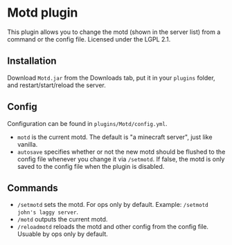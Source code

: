 Motd plugin
===========

This plugin allows you to change the motd (shown in the server list) from a command or the config file. Licensed under the LGPL 2.1.

Installation
------------

Download `Motd.jar` from the Downloads tab, put it in your `plugins` folder, and restart/start/reload the server.

Config
------

Configuration can be found in `plugins/Motd/config.yml`.

* `motd` is the current motd. The default is "a minecraft server", just like vanilla.
* `autosave` specifies whether or not the new motd should be flushed to the config file whenever you change it via `/setmotd`. If false, the motd is only saved to the config file when the plugin is disabled.

Commands
--------

* `/setmotd` sets the motd. For ops only by default. Example: `/setmotd john's laggy server`.
* `/motd` outputs the current motd. 
* `/reloadmotd` reloads the motd and other config from the config file. Usuable by ops only by default.
